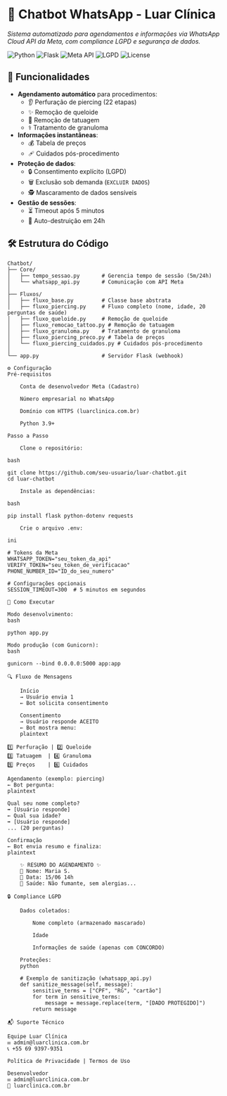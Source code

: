 # 🤖 Chatbot WhatsApp - Luar Clínica 

*Sistema automatizado para agendamentos e informações via WhatsApp Cloud API da Meta, com compliance LGPD e segurança de dados.*

![Python](https://img.shields.io/badge/Python-3.9%2B-blue)
![Flask](https://img.shields.io/badge/Flask-2.0%2B-lightgrey)
![Meta API](https://img.shields.io/badge/Meta%20WhatsApp%20API-Cloud-green)
![LGPD](https://img.shields.io/badge/Compliance-LGPD-brightgreen)
![License](https://img.shields.io/badge/License-MIT-orange)

## 🌟 Funcionalidades
- **Agendamento automático** para procedimentos:
  - 👂 Perfuração de piercing (22 etapas)
  - ✨ Remoção de queloide
  - 🎨 Remoção de tatuagem
  - ⚕️ Tratamento de granuloma
- **Informações instantâneas**:
  - 💰 Tabela de preços
  - 🩹 Cuidados pós-procedimento
- **Proteção de dados**:
  - 🔒 Consentimento explícito (LGPD)
  - 🗑️ Exclusão sob demanda (`EXCLUIR DADOS`)
  - 🕵️ Mascaramento de dados sensíveis
- **Gestão de sessões**:
  - ⏳ Timeout após 5 minutos
  - 🧹 Auto-destruição em 24h

## 🛠️ Estrutura do Código
```plaintext
Chatbot/
├── Core/
│   ├── tempo_sessao.py       # Gerencia tempo de sessão (5m/24h)
│   └── whatsapp_api.py       # Comunicação com API Meta
│
├── Fluxos/
│   ├── fluxo_base.py         # Classe base abstrata
│   ├── fluxo_piercing.py     # Fluxo completo (nome, idade, 20 perguntas de saúde)
│   ├── fluxo_queloide.py     # Remoção de queloide
│   ├── fluxo_remocao_tattoo.py # Remoção de tatuagem
│   ├── fluxo_granuloma.py    # Tratamento de granuloma
│   ├── fluxo_piercing_preco.py # Tabela de preços
│   └── fluxo_piercing_cuidados.py # Cuidados pós-procedimento
│
└── app.py                    # Servidor Flask (webhook)

⚙️ Configuração
Pré-requisitos

    Conta de desenvolvedor Meta (Cadastro)

    Número empresarial no WhatsApp

    Domínio com HTTPS (luarclinica.com.br)

    Python 3.9+

Passo a Passo

    Clone o repositório:

bash

git clone https://github.com/seu-usuario/luar-chatbot.git
cd luar-chatbot

    Instale as dependências:

bash

pip install flask python-dotenv requests

    Crie o arquivo .env:

ini

# Tokens da Meta
WHATSAPP_TOKEN="seu_token_da_api"
VERIFY_TOKEN="seu_token_de_verificacao"
PHONE_NUMBER_ID="ID_do_seu_numero"

# Configurações opcionais
SESSION_TIMEOUT=300  # 5 minutos em segundos

🚀 Como Executar

Modo desenvolvimento:
bash

python app.py

Modo produção (com Gunicorn):
bash

gunicorn --bind 0.0.0.0:5000 app:app

🔍 Fluxo de Mensagens

    Início
    → Usuário envia 1
    ← Bot solicita consentimento

    Consentimento
    → Usuário responde ACEITO
    ← Bot mostra menu:
    plaintext

1️⃣ Perfuração | 2️⃣ Queloide  
3️⃣ Tatuagem  | 4️⃣ Granuloma  
5️⃣ Preços    | 6️⃣ Cuidados

Agendamento (exemplo: piercing)
← Bot pergunta:
plaintext

Qual seu nome completo?  
➡️ [Usuário responde]  
← Qual sua idade?  
➡️ [Usuário responde]  
... (20 perguntas)  

Confirmação
← Bot envia resumo e finaliza:
plaintext

    ✨ RESUMO DO AGENDAMENTO ✨  
    👤 Nome: Maria S.  
    📅 Data: 15/06 14h  
    🏥 Saúde: Não fumante, sem alergias...  

🔒 Compliance LGPD

    Dados coletados:

        Nome completo (armazenado mascarado)

        Idade

        Informações de saúde (apenas com CONCORDO)

    Proteções:
    python

    # Exemplo de sanitização (whatsapp_api.py)
    def sanitize_message(self, message):
        sensitive_terms = ["CPF", "RG", "cartão"]
        for term in sensitive_terms:
            message = message.replace(term, "[DADO PROTEGIDO]")
        return message

📬 Suporte Técnico

Equipe Luar Clínica
✉️ admin@luarclinica.com.br
📞 +55 69 9397-9351

Política de Privacidade | Termos de Uso

Desenvolvedor
✉️ admin@luarclinica.com.br
🔗 luarclinica.com.br